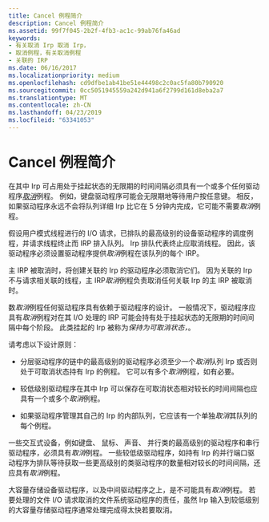 ```yaml
---
title: Cancel 例程简介
description: Cancel 例程简介
ms.assetid: 99f7f045-2b2f-4fb3-ac1c-99ab76fa46ad
keywords:
- 有关取消 Irp 取消 Irp，
- 取消例程，有关取消例程
- 关联的 IRP
ms.date: 06/16/2017
ms.localizationpriority: medium
ms.openlocfilehash: cd9dfbe1ab41be51e44498c2c0ac5fa80b790920
ms.sourcegitcommit: 0cc5051945559a242d941a6f2799d161d8eba2a7
ms.translationtype: MT
ms.contentlocale: zh-CN
ms.lasthandoff: 04/23/2019
ms.locfileid: "63341053"
---
```

# <a name="introduction-to-cancel-routines"></a>Cancel 例程简介





在其中 Irp 可占用处于挂起状态的无限期的时间间隔必须具有一个或多个任何驱动程序[*取消*](https://msdn.microsoft.com/library/windows/hardware/ff540742)例程。 例如，键盘驱动程序可能会无限期地等待用户按任意键。 相反，如果驱动程序永远不会将队列详细 Irp 比它在 5 分钟内完成，它可能不需要*取消*例程。

假设用户模式线程进行的 I/O 请求，已排队的最高级别的设备驱动程序的调度例程，并请求线程终止而 IRP 排入队列。 Irp 排队代表终止应取消线程。 因此，该驱动程序必须设置驱动程序提供*取消*例程在该队列的每个 IRP。

主 IRP 被取消时，将创建关联的 Irp 的驱动程序必须取消它们。 因为关联的 Irp 不与请求相关联的线程，主 IRP*取消*例程负责取消任何关联 Irp 的主 IRP 被取消时。

数*取消*例程任何驱动程序具有依赖于驱动程序的设计。 一般情况下，驱动程序应具有*取消*例程对在其 I/O 处理的 IRP 可能会持有处于挂起状态的无限期的时间间隔中每个阶段。 此类挂起的 Irp 被称为*保持为可取消状态，*。

请考虑以下设计原则：

-   分层驱动程序的链中的最高级别的驱动程序必须至少一个*取消*队列 Irp 或否则处于可取消状态持有 Irp 的例程。 它可以有多个*取消*例程，如有必要。

-   较低级别驱动程序在其中 Irp 可以保存在可取消状态相对较长的时间间隔也应具有一个或多个*取消*例程。

-   如果驱动程序管理其自己的 Irp 的内部队列，它应该有一个单独*取消*其队列的每个例程。

一些交互式设备，例如键盘、 鼠标、 声音、 并行类的最高级别的驱动程序和串行驱动程序，必须具有*取消*例程。 一些较低级驱动程序，如持有 Irp 的并行端口驱动程序为排队等待获取一些更高级别的类驱动程序的数量相对较长的时间间隔，还应具有*取消*例程。

大容量存储设备驱动程序，以及中间驱动程序之上，是不可能具有*取消*例程。 若要处理的文件 I/O 请求取消的文件系统驱动程序的责任，虽然 Irp 输入到较低级别的大容量存储驱动程序通常处理完成得太快若要取消。

 

 




